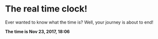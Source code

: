 # The real time clock!

Ever wanted to know what the time is? Well, your journey is about to end!

**The time is Nov 23, 2017, 18:06**
